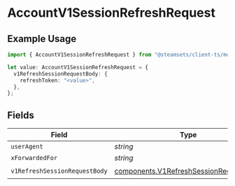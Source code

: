 # AccountV1SessionRefreshRequest

## Example Usage

```typescript
import { AccountV1SessionRefreshRequest } from "@steamsets/client-ts/models/operations";

let value: AccountV1SessionRefreshRequest = {
  v1RefreshSessionRequestBody: {
    refreshToken: "<value>",
  },
};
```

## Fields

| Field                                                                                            | Type                                                                                             | Required                                                                                         | Description                                                                                      |
| ------------------------------------------------------------------------------------------------ | ------------------------------------------------------------------------------------------------ | ------------------------------------------------------------------------------------------------ | ------------------------------------------------------------------------------------------------ |
| `userAgent`                                                                                      | *string*                                                                                         | :heavy_minus_sign:                                                                               | N/A                                                                                              |
| `xForwardedFor`                                                                                  | *string*                                                                                         | :heavy_minus_sign:                                                                               | N/A                                                                                              |
| `v1RefreshSessionRequestBody`                                                                    | [components.V1RefreshSessionRequestBody](../../models/components/v1refreshsessionrequestbody.md) | :heavy_check_mark:                                                                               | N/A                                                                                              |